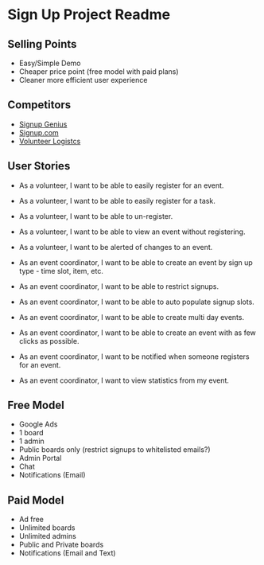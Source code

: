 # Sign Up Project Readme

## Selling Points
- Easy/Simple Demo
- Cheaper price point (free model with paid plans)
- Cleaner more efficient user experience

## Competitors
- [Signup Genius](https://www.signupgenius.com/)
- [Signup.com](https://www.signup.com/)
- [Volunteer Logistcs](https://www.volgistics.com/)

## User Stories
- As a volunteer, I want to be able to easily register for an event.
- As a volunteer, I want to be able to easily register for a task.
- As a volunteer, I want to be able to un-register.
- As a volunteer, I want to be able to view an event without registering.
- As a volunteer, I want to be alerted of changes to an event.

- As an event coordinator, I want to be able to create an event by sign up type - time slot, item, etc.
- As an event coordinator, I want to be able to restrict signups.
- As an event coordinator, I want to be able to auto populate signup slots.
- As an event coordinator, I want to be able to create multi day events.
- As an event coordinator, I want to be able to create an event with as few clicks as possible.
- As an event coordinator, I want to be notified when someone registers for an event.
- As an event coordinator, I want to view statistics from my event.

## Free Model
- Google Ads
- 1 board
- 1 admin
- Public boards only (restrict signups to whitelisted emails?)
- Admin Portal
- Chat
- Notifications (Email)

## Paid Model
- Ad free
- Unlimited boards
- Unlimited admins
- Public and Private boards
- Notifications (Email and Text)
